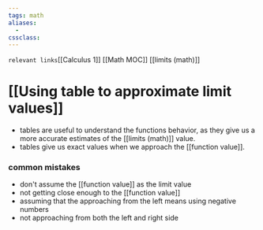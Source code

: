 ```yaml
---
tags: math
aliases: 
  - 
cssclass: 
---
```

`relevant links`[[Calculus 1]] [[Math MOC]] [[limits (math)]]

 # [[Using table to approximate limit values]]
- tables are useful to understand the functions behavior, as they give us a more accurate estimates of the [[limits (math)]] value.
- tables give us exact values when we approach the [[function value]].

### common mistakes
- don't assume the [[function value]] as the limit value
- not getting close enough to the [[function value]]
- assuming that the approaching from the left means using negative numbers
- not approaching from both the left and right side

